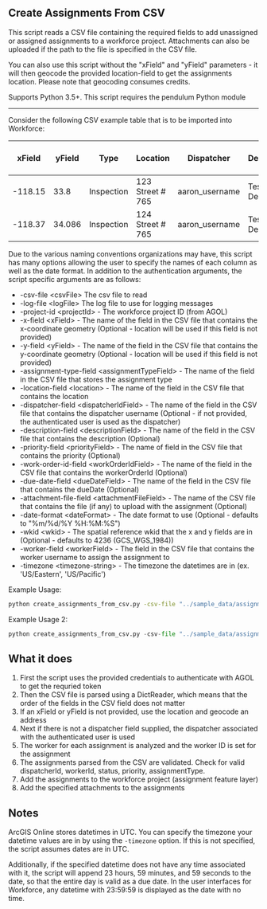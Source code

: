 ## Create Assignments From CSV

This script reads a CSV file containing the required fields to add unassigned or assigned assignments to a workforce project. Attachments can also be uploaded if the path to the file is specified in the CSV file.

You can also use this script without the "xField" and "yField" parameters - it will then geocode the provided location-field to get the assignments location. Please note that geocoding consumes credits.

Supports Python 3.5+. This script requires the pendulum Python module

----

Consider the following CSV example table that is to be imported into Workforce:

| xField  | yField | Type | Location         | Dispatcher | Description      | Priority | Work Order Id | Due Date  | Attachment                           |
|---------|--------|------|------------------|------------|------------------|----------|---------------|-----------|--------------------------------------|
| -118.15 | 33.8   | Inspection    | 123 Street # 765 | aaron_username          | Test Description | high        | 1             | 4/28/2016 | ../sample_data/attachments/logo1.png |
| -118.37 | 34.086 | Inspection    | 124 Street # 765 | aaron_username         | Test Description | low        | 2             | 4/29/2016 |                                      |


Due to the various naming conventions organizations may have, this script has many options allowing the user to specify the names of each column as well as the date format. In addition to the authentication arguments, the script specific arguments are as follows:

- -csv-file \<csvFile\> The csv file to read
- -log-file \<logFile\> The log file to use for logging messages
- -project-id \<projectId\> - The workforce project ID (from AGOL)
- -x-field \<xField\> - The name of the field in the CSV file that contains the x-coordinate geometry (Optional - location will be used if this field  is not provided)
- -y-field \<yField\> - The name of the field in the CSV file that contains the y-coordinate geometry (Optional - location will be used if this field is not provided)
- -assignment-type-field \<assignmentTypeField\> - The name of the field in the CSV file that stores the assignment type
- -location-field \<location\> - The name of the field in the CSV file that contains the location
- -dispatcher-field \<dispatcherIdField\> - The name of the field in the CSV file that contains the dispatcher username (Optional - if not provided, the authenticated user is used as the dispatcher)
- -description-field \<descriptionField\> - The name of the field in the CSV file that contains the description (Optional)
- -priority-field \<priorityField\> - The name of field in the CSV file that contains the priority (Optional)
- -work-order-id-field \<workOrderIdField\> - The name of the field in the CSV file that contains the workerOrderId (Optional)
- -due-date-field \<dueDateField\> - The name of the field in the CSV file that contains the dueDate (Optional)
- -attachment-file-field \<attachmentFileField\> - The name of the CSV file that contains the file (if any) to upload with the assignment (Optional)
- -date-format \<dateFormat\> - The date format to use (Optional - defaults to "%m/%d/%Y %H:%M:%S")
- -wkid \<wkid\> - The spatial reference wkid that the x and y fields are in (Optional - defaults to 4236 (GCS_WGS_1984))
- -worker-field \<workerField\> - The field in the CSV file that contains the worker username to assign the assignment to
- -timezone \<timezone-string\> - The timezone the datetimes are in (ex. 'US/Eastern', 'US/Pacific')

Example Usage:
```bash
python create_assignments_from_csv.py -csv-file "../sample_data/assignments.csv" -u username -p password -org "https://<org>.maps.arcgis.com" -project-id "038a1926d2d741dc8acabefd5b2cc5d3" -x-field "xField" -y-field "yField" -assignment-type-field "Type" -location-field "Location" -description-field "Description" -priority-field "Priority" -work-order-id-field "Work Order Id" -due-date-field "Due Date" -attachment-file-field "Attachment" -wkid 102100 -log-file "../log.txt" -worker-field "Worker" -timezone "US/Eastern"
```

Example Usage 2:
```python
python create_assignments_from_csv.py -csv-file "../sample_data/assignments.csv" -u username -p password -org "https://<org>.maps.arcgis.com" -project-id "038a1926d2d741dc8acabefd5b2cc5d3" -assignment-type-field "Type" -location-field "Location" -description-field "Description" -priority-field "Priority" -work-order-id-field "Work Order Id" -due-date-field "Due Date" -attachment-file-field "Attachment" -log-file "../log.txt" -worker-field "Worker" -timezone "US/Eastern"
```

## What it does

 1. First the script uses the provided credentials to authenticate with AGOL to get the requried token
 2. Then the CSV file is parsed using a DictReader, which means that the order of the fields in the CSV field does not matter
 3. If an xField or yField is not provided, use the location and geocode an address
 4. Next if there is not a dispatcher field supplied, the dispatcher associated with the authenticated user is used
 5. The worker for each assignment is analyzed and the worker ID is set for the assignment
 6. The assignments parsed from the CSV are validated. Check for valid dispatcherId, workerId, status, priority, assignmentType.
 7. Add the assignments to the workforce project (assignment feature layer)
 8. Add the specified attachments to the assignments
 
## Notes

ArcGIS Online stores datetimes in UTC. You can specify the timezone your datetime values are in by using the `-timezone` option. If this is not specified, the script assumes dates are in UTC.

Additionally, if the specified datetime does not have any time associated with it, the script will append 23 hours, 59 minutes, and 59 seconds to the date, so that the entire day is valid as a due date. In the user interfaces for Workforce, any datetime with 23:59:59 is displayed as the date with no time.


